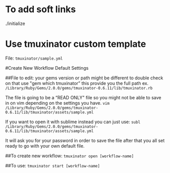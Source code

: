 # To add soft links
./initialize

# Use tmuxinator custom template
File: ```tmuxinator/sample.yml```

#Create New Workflow Default Settings

##File to edit:
your gems version or path might be different to double check on that use
"gem which tmuxinator” this provide you the full path ex.
```/Library/Ruby/Gems/2.0.0/gems/tmuxinator-0.6.11/lib/tmuxinator.rb```

The file is going to be a “READ ONLY" file so you might not be able to save in on vim depending on the settings you have.
 ```vim /Library/Ruby/Gems/2.0.0/gems/tmuxinator-0.6.11/lib/tmuxinator/assets/sample.yml```

If you want to open it with sublime instead you can just use:
 ```subl /Library/Ruby/Gems/2.0.0/gems/tmuxinator-0.6.11/lib/tmuxinator/assets/sample.yml```

It will ask you for your password in order to save the file after that you all set ready to go with your own default file.

##To create new workflow:
  ```tmuxinator open [workflow-name]```

##To use:
  ```tmuxinator start [workflow-name]```
